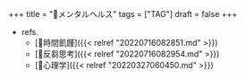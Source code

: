 +++
title = "🔖メンタルヘルス"
tags = ["TAG"]
draft = false
+++

-   refs.
    -   [📝時間飢饉]({{< relref "20220716082851.md" >}})
    -   [📝反芻思考]({{< relref "20220716082954.md" >}})
    -   [📁心理学]({{< relref "20220327060450.md" >}})
